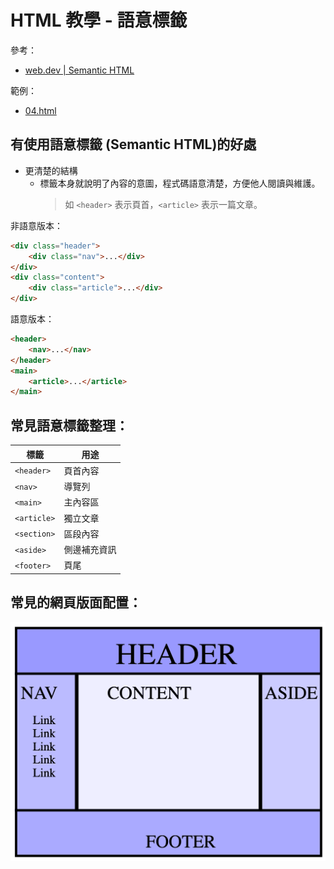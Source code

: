 # HTML 教學 - 語意標籤
參考：
* [web.dev | Semantic HTML](https://web.dev/learn/html/semantic-html)
     

範例：
* [04.html](../demo/04.html)

## 有使用語意標籤 (Semantic HTML)的好處
* 更清楚的結構
    * 標籤本身就說明了內容的意圖，程式碼語意清楚，方便他人閱讀與維護。  
      > 如 `<header>` 表示頁首，`<article>` 表示一篇文章。

非語意版本：
```html
<div class="header">
    <div class="nav">...</div>
</div>
<div class="content">
    <div class="article">...</div>
</div>
```

語意版本：
```html
<header>
    <nav>...</nav>
</header>
<main>
    <article>...</article>
</main>
```

## 常見語意標籤整理：
| 標籤          | 用途     |
| ----------- | ------ |
| `<header>`  | 頁首內容   |
| `<nav>`     | 導覽列    |
| `<main>`    | 主內容區   |
| `<article>` | 獨立文章   |
| `<section>` | 區段內容   |
| `<aside>`   | 側邊補充資訊 |
| `<footer>`  | 頁尾     |

## 常見的網頁版面配置：
![常見的網頁版面配置](../img/common%20page%20layouts.png "Magic Gardens")